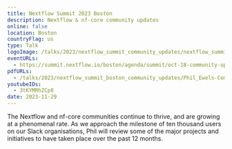 ```yaml
---
title: Nextflow Summit 2023 Boston
description: Nextflow & nf-core community updates
online: false
location: Boston
countryFlag: us
type: Talk
logoImage: /talks/2023/nextflow_summit_community_updates/nextflow_summit_2023_darkbg.svg
eventURLs:
  - https://summit.nextflow.io/boston/agenda/summit/oct-18-community-updates/
pdfURLs:
  - /talks/2023/nextflow_summit_boston_community_updates/Phil_Ewels-Community_Updates.pdf
youtubeIDs:
  - 3tKYMRhZCp8
date: 2023-11-29
---
```


The Nextflow and nf-core communities continue to thrive, and are growing at a phenomenal rate. As we approach the milestone of ten thousand users on our Slack organisations, Phil will review some of the major projects and initiatives to have taken place over the past 12 months.

